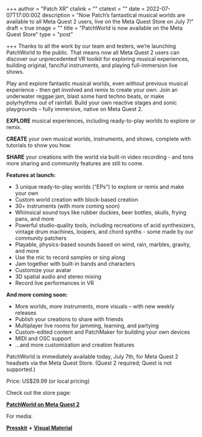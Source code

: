 +++
author = "Patch XR"
ctalink = ""
ctatext = ""
date = 2022-07-07T17:00:00Z
description = "Now Patch’s fantastical musical worlds are available to all Meta Quest 2 users, live on the Meta Quest Store on July 7!"
draft = true
image = ""
title = "PatchWorld is now available on the Meta Quest Store"
type = "post"

+++
Thanks to all the work by our team and testers, we’re launching PatchWorld to the public. That means now all Meta Quest 2 users can discover our unprecedented VR toolkit for exploring musical experiences, building original, fanciful instruments, and playing full-immersion live shows.

Play and explore fantastic musical worlds, even without previous musical experience - then get involved and remix to create your own. Join an underwater reggae jam, blast some hard techno beats, or make polyrhythms out of rainfall. Build your own reactive stages and sonic playgrounds – fully immersive, native on Meta Quest 2.

**EXPLORE** musical experiences, including ready-to-play worlds to explore or remix.

**CREATE** your own musical worlds, instruments, and shows, complete with tutorials to show you how.

**SHARE** your creations with the world via built-in video recording - and tons more sharing and community features are still to come.

**Features at launch:**

* 3 unique ready-to-play worlds (“EPs”) to explore or remix and make your own
* Custom world creation with block-based creation
* 30+ instruments (with more coming soon)
* Whimsical sound toys like rubber duckies, beer bottles, skulls, frying pans, and more
* Powerful studio-quality tools, including recreations of acid synthesizers, vintage drum machines, loopers, and chord synths - some made by our community patchers
* Playable, physics-based sounds based on wind, rain, marbles, gravity, and more
* Use the mic to record samples or sing along
* Jam together with built-in bands and characters
* Customize your avatar
* 3D spatial audio and stereo mixing
* Record live performances in VR

**And more coming soon:**

* More worlds, more instruments, more visuals – with new weekly releases
* Publish your creations to share with friends
* Multiplayer live rooms for jamming, learning, and partying
* Custom-edited content and PatchMaker for building your own devices
* MIDI and OSC support
* ...and more customization and creation features

PatchWorld is immediately available today, July 7th, for Meta Quest 2 headsets via the Meta Quest Store. (Quest 2 required; Quest is not supported.)

Price: US$29.99 (or local pricing)

Check out the store page:

[**PatchWorld on Meta Quest 2**](https://www.oculus.com/experiences/quest/3715150718552632/)

For media:

[**Presskit**](https://patchxr.com/presskit/) **+** [**Visual Material**](https://drive.google.com/drive/folders/1sSQT_Hk-9xOzmsTqDZR1lFi68K6cVI8i?usp=sharing)
